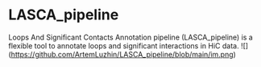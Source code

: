 # LASCA_pipeline
Loops And Significant Contacts Annotation pipeline (LASCA_pipeline) is a flexible tool to annotate loops and significant interactions in HiC data.
![]
(https://github.com/ArtemLuzhin/LASCA_pipeline/blob/main/im.png)
